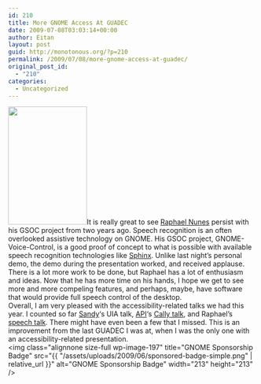```yaml
---
id: 210
title: More GNOME Access At GUADEC
date: 2009-07-08T03:03:14+00:00
author: Eitan
layout: post
guid: http://monotonous.org/?p=210
permalink: /2009/07/08/more-gnome-access-at-guadec/
original_post_id:
  - "210"
categories:
  - Uncategorized
---
```

<img class="alignleft" title="Raphael presenting" src="http://farm4.static.flickr.com/3457/3700193361_8e91780b8c_m_d.jpg" alt="" width="160" height="240" />It is really great to see [Raphael Nunes](http://raphaelnunes.wordpress.com/ "Raphael's blog") persist with his GSOC project from two years ago. Speech recognition is an often overlooked assistive technology on GNOME. His GSOC project, GNOME-Voice-Control, is a good proof of concept to what is possible with available speech recognition technologies like [Sphinx](http://cmusphinx.org "Sphinx web site"). Unlike last night&#8217;s personal demo, the demo during the presentation worked, and received applause.  
There is a lot more work to be done, but Raphael has a lot of enthusiasm and ideas. Now that he has more time on his hands, I hope we get to see more and more compeling features, and perhaps, maybe, have software that would provide full speech control of the desktop.  
Overall, I am very pleased with the accessibility-related talks we had this year. I counted so far [Sandy](http://automorphic.blogspot.com/ "Sandy's blog")&#8216;s UIA talk, [API](http://blogs.igalia.com/apinheiro/ "API's blog")&#8216;s [Cally talk](http://www.grancanariadesktopsummit.org/node/200 "Cally presentation summary"), and Raphael&#8217;s [speech talk](http://www.grancanariadesktopsummit.org/node/214 "Speech recognition talk summary"). There might have even been a few that I missed. This is an improvement from the last GUADEC I was at, when I was the only one with an accessibility-related presentation.  
<img class="alignnone size-full wp-image-197" title="GNOME Sponsorship Badge" src="{{ "/assets/uploads/2009/06/sponsored-badge-simple.png" | relative_url }}" alt="GNOME Sponsorship Badge" width="213" height="213" />